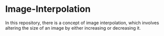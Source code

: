 # Image-Interpolation
In this repository, there is a concept of image interpolation, which involves altering the size of an image by either increasing or decreasing it.
